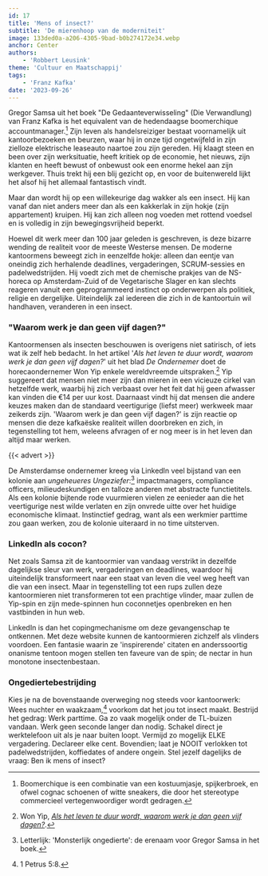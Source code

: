 ```yaml
---
id: 17
title: 'Mens of insect?'
subtitle: 'De mierenhoop van de moderniteit'
image: 133ded0a-a206-4305-9bad-b0b274172e34.webp
anchor: Center
authors:
    - 'Robbert Leusink'
theme: 'Cultuur en Maatschappij'
tags:
    - 'Franz Kafka'
date: '2023-09-26'
---
```


Gregor Samsa uit het boek "De Gedaanteverwisseling" (Die Verwandlung) van Franz Kafka is het equivalent van de hedendaagse boomerchique accountmanager.[^1] Zijn leven als handelsreiziger bestaat voornamelijk uit kantoorbezoeken en beurzen, waar hij in onze tijd ongetwijfeld in zijn zielloze elektrische leaseauto naartoe zou zijn gereden. Hij klaagt steen en been over zijn werksituatie, heeft kritiek op de economie, het nieuws, zijn klanten en heeft bewust of onbewust ook een enorme hekel aan zijn werkgever. Thuis trekt hij een blij gezicht op, en voor de buitenwereld lijkt het alsof hij het allemaal fantastisch vindt.

Maar dan wordt hij op een willekeurige dag wakker als een insect. Hij kan vanaf dan niet anders meer dan als een kakkerlak in zijn hokje (zijn appartement) kruipen. Hij kan zich alleen nog voeden met rottend voedsel en is volledig in zijn bewegingsvrijheid beperkt.

Hoewel dit werk meer dan 100 jaar geleden is geschreven, is deze bizarre wending de realiteit voor de meeste Westerse mensen. De moderne kantoormens beweegt zich in eenzelfde hokje: alleen dan eentje van oneindig zich herhalende deadlines, vergaderingen, SCRUM-sessies en padelwedstrijden. Hij voedt zich met de chemische prakjes van de NS-horeca op Amsterdam-Zuid of de Vegetarische Slager en kan slechts reageren vanuit een geprogrammeerd instinct op onderwerpen als politiek, religie en dergelijke. Uiteindelijk zal iedereen die zich in de kantoortuin wil handhaven, veranderen in een insect.


### "Waarom werk je dan geen vijf dagen?"

Kantoormensen als insecten beschouwen is overigens niet satirisch, of iets wat ik zelf heb bedacht. In het artikel '_Als het leven te duur wordt, waarom werk je dan geen vijf dagen?_' uit het blad *De Ondernemer* doet de horecaondernemer Won Yip enkele wereldvreemde uitspraken.[^2] Yip suggereert dat mensen niet meer zijn dan mieren in een vicieuze cirkel van hetzelfde werk, waarbij hij zich verbaast over het feit dat hij geen afwasser kan vinden die €14 per uur kost. Daarnaast vindt hij dat mensen die andere keuzes maken dan de standaard veertigurige (liefst meer) werkweek maar zeikerds zijn. 'Waarom werk je dan geen vijf dagen?' is zijn reactie op mensen die deze kafkaëske realiteit willen doorbreken en zich, in tegenstelling tot hem, weleens afvragen of er nog meer is in het leven dan altijd maar werken.

{{< advert >}}

De Amsterdamse ondernemer kreeg via LinkedIn veel bijstand van een kolonie aan *ungeheueres Ungeziefer*:[^3] impactmanagers, compliance officers, milieudeskundigen en talloze anderen met abstracte functietitels. Als een kolonie bijtende rode vuurmieren vielen ze eenieder aan die het veertigurige nest wilde verlaten en zijn onvrede uitte over het huidige economische klimaat. Instinctief gedrag, want als een werkmier parttime zou gaan werken, zou de kolonie uiteraard in no time uitsterven.


### LinkedIn als cocon? 

Net zoals Samsa zit de kantoormier van vandaag verstrikt in dezelfde dagelijkse sleur van werk, vergaderingen en deadlines, waardoor hij uiteindelijk transformeert naar een staat van leven die veel weg heeft van die van een insect. Maar in tegenstelling tot een rups zullen deze kantoormieren niet transformeren tot een prachtige vlinder, maar zullen de Yip-spin en zijn mede-spinnen hun coconnetjes openbreken en hen vastbinden in hun web. 

LinkedIn is dan het copingmechanisme om deze gevangenschap te ontkennen. Met deze website kunnen de kantoormieren zichzelf als vlinders voordoen. Een fantasie waarin ze 'inspirerende' citaten en anderssoortig onanisme tentoon mogen stellen ten faveure van de spin; de nectar in hun monotone insectenbestaan.


### Ongediertebestrijding

Kies je na de bovenstaande overweging nog steeds voor kantoorwerk: Wees nuchter en waakzaam,[^4] voorkom dat het jou tot insect maakt. Bestrijd het gedrag: Werk parttime. Ga zo vaak mogelijk onder de TL-buizen vandaan. Werk geen seconde langer dan nodig. Schakel direct je werktelefoon uit als je naar buiten loopt. Vermijd zo mogelijk ELKE vergadering. Declareer elke cent. Bovendien; laat je NOOIT verlokken tot padelwedstrijden, koffiedates of andere ongein. Stel jezelf dagelijks de vraag: Ben ik mens of insect? 


[^1]: Boomerchique is een combinatie van een kostuumjasje, spijkerbroek, en ofwel cognac schoenen of witte sneakers, die door het stereotype commercieel vertegenwoordiger wordt gedragen.
[^2]: Won Yip, *[Als het leven te duur wordt, waarom werk je dan geen vijf dagen?](https://www.deondernemer.nl/blog/won-yip/won-yip-personeelstekort-horeca-inflatie~4830526/)*.
[^3]: Letterlijk: 'Monsterlijk ongedierte': de erenaam voor Gregor Samsa in het boek.
[^4]: 1 Petrus 5:8.
